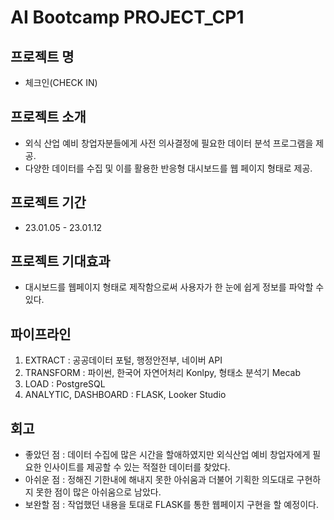 # AI Bootcamp PROJECT_CP1

## 프로젝트 명
* 체크인(CHECK IN)

## 프로젝트 소개
* 외식 산업 예비 창업자분들에게 사전 의사결정에 필요한 데이터 분석 프로그램을 제공.
* 다양한 데이터를 수집 및 이를 활용한 반응형 대시보드를 웹 페이지 형태로 제공.

## 프로젝트 기간
* 23.01.05 - 23.01.12

## 프로젝트 기대효과
* 대시보드를 웹페이지 형태로 제작함으로써 사용자가 한 눈에 쉽게 정보를 파악할 수 있다.

## 파이프라인
1. EXTRACT : 공공데이터 포털, 행정안전부, 네이버 API
2. TRANSFORM : 파이썬, 한국어 자연어처리 Konlpy, 형태소 분석기 Mecab
3. LOAD : PostgreSQL
4. ANALYTIC, DASHBOARD : FLASK, Looker Studio

## 회고
* 좋았던 점 : 데이터 수집에 많은 시간을 할애하였지만 외식산업 예비 창업자에게 필요한 인사이트를 제공할 수 있는 적절한 데이터를 찾았다.
* 아쉬운 점 : 정해진 기한내에 해내지 못한 아쉬움과 더불어 기획한 의도대로 구현하지 못한 점이 많은 아쉬움으로 남았다.
* 보완할 점 : 작업했던 내용을 토대로 FLASK를 통한 웹페이지 구현을 할 예정이다.
